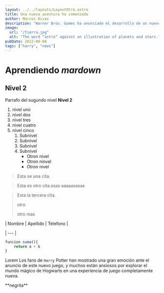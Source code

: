 ```yaml
---
layout: ../../layouts/LayoutOtro.astro
title: Una nueva aventura ha comenzado
author: Marcos Rivas
description: "Warner Bros. Games ha anunciado el desarrollo de un nuevo juego basado en el universo de Harry Potter. El juego, que aún no tiene título confirmado, será un RPG de mundo abierto en el que los jugadores podrán explorar Hogwarts y sus alrededores."
image:
  url: "/tierra.jpg"
  alt: "The word “astro” against an illustration of planets and stars."
pubDate: 2022-08-08
tags: ["harry", "news"]
---
```



# Aprendiendo _mardown_
## Nivel 2
Parrafo del sugundo nivel **Nivel 2**
<!-- ![imagen](/public/tierra.jpg) -->
1. nivel uno
1. nivel dos
1. nivel tres
1. nivel cuatro
1. nivel cinco
    1. Subnivel 
    1. Subnivel
    1. Subnivel
    1. Subnivel
        * Otron nivel
        * Otron ninvel
        - Otron nivel

> Esta se una cita.

> Esta es otro cita.ssas
aaaaasasas


> Esta la tercera cita.
>
>otro
>
>otro mas

| Nombre | Apellido | Telefono |

| --- |

```js
funcion suma(){
    return a + b
}
``````
Lorem
Los fans de `Harry` Potter han mostrado una gran emoción ante el anuncio de este nuevo juego, y muchos están ansiosos por explorar el mundo mágico de Hogwarts en una experiencia de juego completamente nueva.

\*\*negrita\*\*